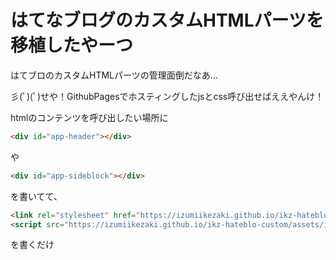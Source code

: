 # はてなブログのカスタムHTMLパーツを移植したやーつ
はてブロのカスタムHTMLパーツの管理面倒だなあ…

彡(ﾟ)(ﾟ)せや！GithubPagesでホスティングしたjsとcss呼び出せばええやんけ！

htmlのコンテンツを呼び出したい場所に
``` html
<div id="app-header"></div>
```
や
``` html
<div id="app-sideblock"></div>
```
を書いてて、
``` html
<link rel="stylesheet" href="https://izumiikezaki.github.io/ikz-hateblo-custom/assets/index.css">
<script src="https://izumiikezaki.github.io/ikz-hateblo-custom/assets/index.js"></script>
```
を書くだけ
